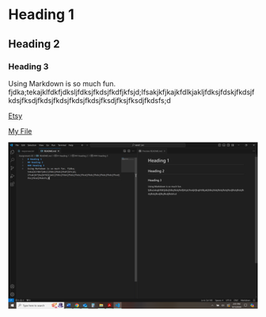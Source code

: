 # Heading 1
## Heading 2
### Heading 3
Using Markdown is so much fun. fjdka;tekajklfdkfjdksljfdksjfkdsjfkdfjkfsjd;lfsakjkfjkajkfdlkjakljfdksjfdskjfkdsjfkdsjfksdjfkdsjfkdsjfkdsjfkdsjfksdjfksjfksdjfkdsfs;d

[Etsy](https://www.etsy.com/)

[My File](./responses.txt)

![Screenshot](./images/screenshotassignment3.png)